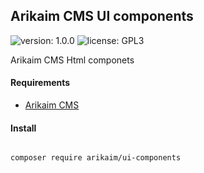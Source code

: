 ## Arikaim CMS UI components
![version: 1.0.0](https://img.shields.io/github/release/arikaim/ui-components.svg)
![license: GPL3](https://img.shields.io/badge/License-GPLv3-blue.svg)

Arikaim CMS Html componets 


#### Requirements   
  * [Arikaim CMS](https://github.com/arikaim/arikaim)



#### Install

```bash

composer require arikaim/ui-components

```
